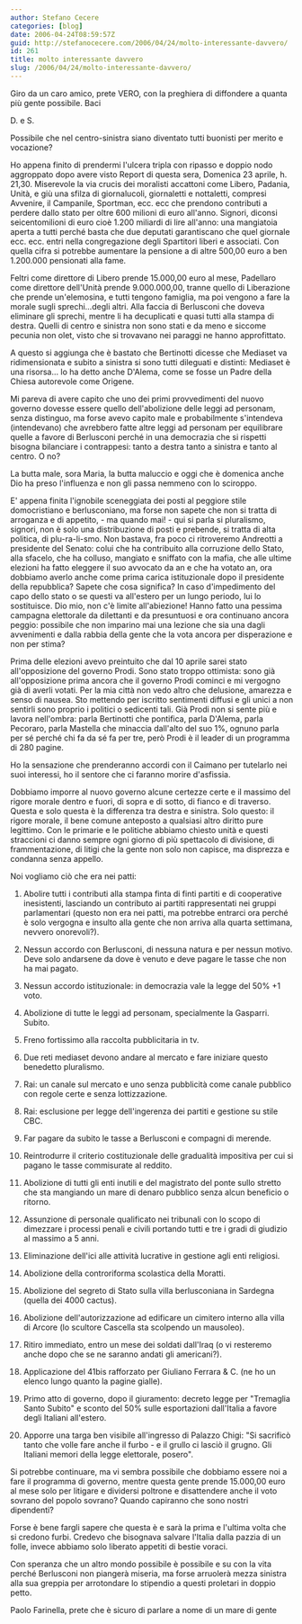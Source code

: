 ```yaml
---
author: Stefano Cecere
categories: [blog]
date: 2006-04-24T08:59:57Z
guid: http://stefanocecere.com/2006/04/24/molto-interessante-davvero/
id: 261
title: molto interessante davvero
slug: /2006/04/24/molto-interessante-davvero/
---
```


Giro da un caro amico, prete VERO, con la preghiera di diffondere a quanta più gente possibile. Baci
   
D. e S.

Possibile che nel centro-sinistra siano diventato tutti buonisti per merito e vocazione?
  
Ho appena finito di prendermi l'ulcera tripla con ripasso e doppio nodo aggroppato dopo avere visto Report di questa sera, Domenica 23 aprile, h. 21,30. Miserevole la via crucis dei moralisti accattoni come Libero, Padania, Unità, e giù una sfilza di giornalucoli, giornaletti e nottaletti, compresi Avvenire, il Campanile, Sportman, ecc. ecc che prendono contributi a perdere dallo stato per oltre 600 milioni di euro all'anno. Signori, diconsi seicentomilioni di euro cioè 1.200 miliardi di lire all'anno: una mangiatoia aperta a tutti perché basta che due deputati garantiscano che quel giornale ecc. ecc. entri nella congregazione degli Spartitori liberi e associati. Con quella cifra si potrebbe aumentare la pensione a di altre 500,00 euro a ben 1.200.000 pensionati alla fame.
  
Feltri come direttore di Libero prende 15.000,00 euro al mese, Padellaro come direttore dell'Unità prende 9.000.000,00, tranne quello di Liberazione che prende un'elemosina, e tutti tengono famiglia, ma poi vengono a fare la morale sugli sprechi…degli altri. Alla faccia di Berlusconi che doveva eliminare gli sprechi, mentre li ha decuplicati e quasi tutti alla stampa di destra. Quelli di centro e sinistra non sono stati e da meno e siccome pecunia non olet, visto che si trovavano nei paraggi ne hanno approfittato.
  
A questo si aggiunga che è bastato che Bertinotti dicesse che Mediaset va ridimensionata e subito a sinistra si sono tutti dileguati e distinti: Mediaset è una risorsa… lo ha detto anche D'Alema, come se fosse un Padre della Chiesa autorevole come Origene.
  
Mi pareva di avere capito che uno dei primi provvedimenti del nuovo governo dovesse essere quello dell'abolizione delle leggi ad personam, senza distinguo, ma forse avevo capito male e probabilmente s'intendeva (intendevano) che avrebbero fatte altre leggi ad personam per equilibrare quelle a favore di Berlusconi perché in una democrazia che si rispetti bisogna bilanciare i contrappesi: tanto a destra tanto a sinistra e tanto al centro. O no?
  
La butta male, sora Maria, la butta maluccio e oggi che è domenica anche Dio ha preso l'influenza e non gli passa nemmeno con lo sciroppo.
  
E' appena finita l'ignobile sceneggiata dei posti al peggiore stile domocristiano e berlusconiano, ma forse non sapete che non si tratta di arroganza e di appetito, - ma quando mai! - qui si parla si pluralismo, signori, non è solo una distribuzione di posti e prebende, si tratta di alta politica, di plu-ra-li-smo. Non bastava, fra poco ci ritroveremo Andreotti a presidente del Senato: colui che ha contribuito alla corruzione dello Stato, alla sfacelo, che ha colluso, mangiato e sniffato con la mafia, che alle ultime elezioni ha fatto eleggere il suo avvocato da an e che ha votato an, ora dobbiamo averlo anche come prima carica istituzionale dopo il presidente della repubblica? Sapete che cosa significa? In caso d'impedimento del capo dello stato o se questi va all'estero per un lungo periodo, lui lo sostituisce. Dio mio, non c'è limite all'abiezione! Hanno fatto una pessima campagna elettorale da dilettanti e da presuntuosi e ora continuano ancora peggio: possibile che non imparino mai una lezione che sia una dagli avvenimenti e dalla rabbia della gente che la vota ancora per disperazione e non per stima?
  
Prima delle elezioni avevo preintuito che dal 10 aprile sarei stato all'opposizione del governo Prodi. Sono stato troppo ottimista: sono già all'opposizione prima ancora che il governo Prodi cominci e mi vergogno già di averli votati. Per la mia città non vedo altro che delusione, amarezza e senso di nausea. Sto mettendo per iscritto sentimenti diffusi e gli unici a non sentirli sono proprio i politici o sedicenti tali. Già Prodi non si sente più e lavora nell'ombra: parla Bertinotti che pontifica, parla D'Alema, parla Pecoraro, parla Mastella che minaccia dall'alto del suo 1%, ognuno parla per sé perché chi fa da sé fa per tre, però Prodi è il leader di un programma di 280 pagine.
  
Ho la sensazione che prenderanno accordi con il Caimano per tutelarlo nei suoi interessi, ho il sentore che ci faranno morire d'asfissia.
  
Dobbiamo imporre al nuovo governo alcune certezze certe e il massimo del rigore morale dentro e fuori, di sopra e di sotto, di fianco e di traverso. Questa e solo questa è la differenza tra destra e sinistra. Solo questo: il rigore morale, il bene comune anteposto a qualsiasi altro diritto pure legittimo. Con le primarie e le politiche abbiamo chiesto unità e questi straccioni ci danno sempre ogni giorno di più spettacolo di divisione, di frammentazione, di litigi che la gente non solo non capisce, ma disprezza e condanna senza appello.
  
Noi vogliamo ciò che era nei patti:
  
1. Abolire tutti i contributi alla stampa finta di finti partiti e di cooperative inesistenti, lasciando un contributo ai partiti rappresentati nei gruppi parlamentari (questo non era nei patti, ma potrebbe entrarci ora perché è solo vergogna e insulto alla gente che non arriva alla quarta settimana, nevvero onorevoli?).
  
2. Nessun accordo con Berlusconi, di nessuna natura e per nessun motivo. Deve solo andarsene da dove è venuto e deve pagare le tasse che non ha mai pagato.
  
3. Nessun accordo istituzionale: in democrazia vale la legge del 50% +1 voto.
  
4. Abolizione di tutte le leggi ad personam, specialmente la Gasparri. Subito.
  
5. Freno fortissimo alla raccolta pubblicitaria in tv.
  
6. Due reti mediaset devono andare al mercato e fare iniziare questo benedetto pluralismo.
  
7. Rai: un canale sul mercato e uno senza pubblicità come canale pubblico con regole certe e senza lottizzazione.
  
8. Rai: esclusione per legge dell'ingerenza dei partiti e gestione su stile CBC.
  
9. Far pagare da subito le tasse a Berlusconi e compagni di merende.
  
10. Reintrodurre il criterio costituzionale delle gradualità impositiva per cui si pagano le tasse commisurate al reddito.
  
11. Abolizione di tutti gli enti inutili e del magistrato del ponte sullo stretto che sta mangiando un mare di denaro pubblico senza alcun beneficio o ritorno.
  
12. Assunzione di personale qualificato nei tribunali con lo scopo di dimezzare i processi penali e civili portando tutti e tre i gradi di giudizio al massimo a 5 anni.
  
13. Eliminazione dell'ici alle attività lucrative in gestione agli enti religiosi.
  
14. Abolizione della controriforma scolastica della Moratti.
  
15. Abolizione del segreto di Stato sulla villa berlusconiana in Sardegna (quella dei 4000 cactus).
  
16. Abolizione dell'autorizzazione ad edificare un cimitero interno alla villa di Arcore (lo scultore Cascella sta scolpendo un mausoleo).
  
17. Ritiro immediato, entro un mese dei soldati dall'Iraq (o vi resteremo anche dopo che se ne saranno andati gli americani?).
  
18. Applicazione del 41bis rafforzato per Giuliano Ferrara & C. (ne ho un elenco lungo quanto la pagine gialle).
  
19. Primo atto di governo, dopo il giuramento: decreto legge per "Tremaglia Santo Subito" e sconto del 50% sulle esportazioni dall'Italia a favore degli Italiani all'estero.
  
20. Apporre una targa ben visibile all'ingresso di Palazzo Chigi: "Si sacrificò tanto che volle fare anche il furbo - e il grullo ci lasciò il grugno. Gli Italiani memori della legge elettorale, posero".
  
Si potrebbe continuare, ma vi sembra possibile che dobbiamo essere noi a fare il programma di governo, mentre questa gente prende 15.000,00 euro al mese solo per litigare e dividersi poltrone e disattendere anche il voto sovrano del popolo sovrano? Quando capiranno che sono nostri dipendenti?
  
Forse è bene fargli sapere che questa è e sarà la prima e l'ultima volta che si credono furbi. Credevo che bisognava salvare l'Italia dalla pazzia di un folle, invece abbiamo solo liberato appetiti di bestie voraci.
  
Con speranza che un altro mondo possibile è possibile e su con la vita perché Berlusconi non piangerà miseria, ma forse arruolerà mezza sinistra alla sua greppia per arrotondare lo stipendio a questi proletari in doppio petto.

Paolo Farinella, prete che è sicuro di parlare a nome di un mare di gente